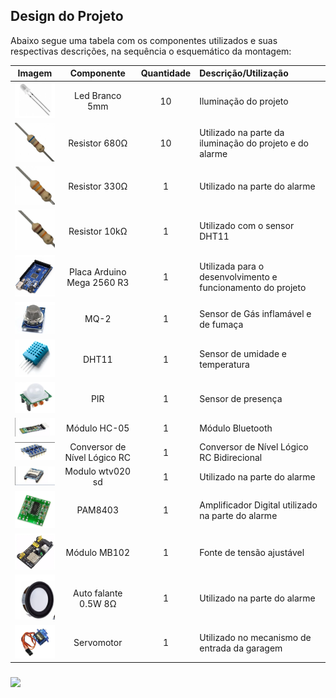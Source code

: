 ## Design do Projeto

Abaixo segue uma tabela com os componentes utilizados e suas respectivas descrições,  na sequência o esquemático da montagem:

Imagem |Componente   | Quantidade | Descrição/Utilização
:-------:|:---------: | :--------------:| :------ 
<img src="./Imagens/led.png" width="100"> |Led Branco 5mm | 10| Iluminação do projeto
<img src="./Imagens/680.png" width="100">|Resistor 680Ω | 10| Utilizado na parte da iluminação do projeto e do alarme
<img src="./Imagens/330.png" width="100">|Resistor 330Ω | 1| Utilizado na parte do alarme
<img src="./Imagens/10k.png" width="100">|Resistor 10kΩ | 1 | Utilizado com o sensor DHT11
<img src="./Imagens/mega.png" width="100">|Placa Arduino Mega 2560 R3 |1|Utilizada para o desenvolvimento e funcionamento do projeto
 <img src="./Imagens/mq2.png" width="100">|MQ-2|1|Sensor de Gás inflamável e de fumaça
<img src="./Imagens/dht11.png" width="100">|DHT11|1|Sensor de umidade e temperatura 
<img src="./Imagens/pir.png" width="100">|PIR|1|Sensor de presença
<img src="./Imagens/bluetooth.png" width="100">|Módulo HC-05|1|Módulo Bluetooth
<img src="./Imagens/conversor.png" width="100">|Conversor de Nível Lógico RC|1|Conversor de Nível Lógico RC Bidirecional
<img src="./Imagens/player.png" width="100">|Modulo wtv020 sd|1|Utilizado na parte do alarme
<img src="./Imagens/pam.png" width="100">|PAM8403|1|Amplificador Digital utilizado na parte do alarme 
<img src="./Imagens/mb102.png" width="100">|Módulo MB102|1| Fonte de tensão ajustável
<img src="./Imagens/auto.png" width="100">|Auto falante 0.5W 8Ω|1|Utilizado na parte do alarme
<img src="./Imagens/servo.png" width="100">|Servomotor|1|Utilizado no mecanismo de entrada da garagem

###
<img src="./Imagens/projeto.png" width="100">
